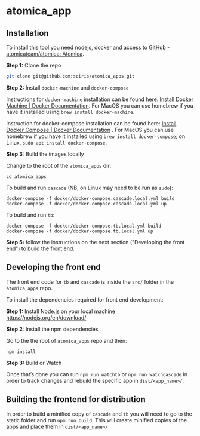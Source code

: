# atomica_app

## Installation
To install this tool you need nodejs, docker and access to [GitHub - atomicateam/atomica: Atomica](https://github.com/atomicateam/atomica).

**Step 1:**  Clone the repo

``` bash
git clone git@github.com:sciris/atomica_apps.git
```

**Step 2:** Install `docker-machine` and `docker-compose`

Instructions for `docker-machine` installation can be found here: [Install Docker Machine | Docker Documentation](https://docs.docker.com/machine/install-machine/). For MacOS you can use homebrew if you have it installed using `brew install docker-machine`.

Instruction for docker-compose installation can be found here: [Install Docker Compose | Docker Documentation](https://docs.docker.com/compose/install/#master-builds) . For MacOS you can use homebrew if you have it installed using `brew install docker-compose`; on Linux, `sudo apt install docker-compose`.

**Step 3:**  Build the images locally

Change to the root of the `atomica_apps` dir:

```
cd atomica_apps
```

To build and run `cascade` (NB, on Linux may need to be run as `sudo`):

```
docker-compose -f docker/docker-compose.cascade.local.yml build
docker-compose -f docker/docker-compose.cascade.local.yml up
```

To build and run `tb`:

```
docker-compose -f docker/docker-compose.tb.local.yml build
docker-compose -f docker/docker-compose.tb.local.yml up
```

**Step 5:** follow the instructions on the next section ("Developing the front end") to build the front end.

## Developing the front end

The front end code for `tb` and `cascade` is inside the `src/` folder in the `atomica_apps` repo.

To install the dependencies required for front end development:

**Step 1:** Install Node.js on your local machine https://nodejs.org/en/download/

**Step 2:** Install the npm dependencies

Go to the the root of `atomica_apps` repo and then:

```
npm install
```  

**Step 3:** Build or Watch

Once that’s done you can run `npm run watchtb` or `npm run watchcascade` in order to track changes  and rebuild the specific app in `dist/<app_name>/`.

## Building the frontend for distribution

In order to build a minified copy of `cascade` and `tb` you will need to go to the static folder and run `npm run build`. This will create minified copies of the apps and place them in `dist/<app_name>/`
